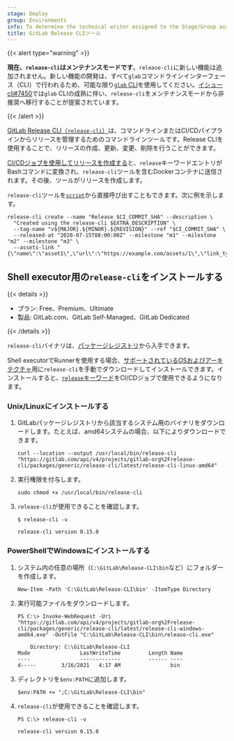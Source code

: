 ```yaml
---
stage: Deploy
group: Environments
info: To determine the technical writer assigned to the Stage/Group associated with this page, see https://handbook.gitlab.com/handbook/product/ux/technical-writing/#assignments
title: GitLab Release CLIツール
---
```


{{< alert type="warning" >}}

**現在、`release-cli`はメンテナンスモードです**。`release-cli`に新しい機能は追加されません。新しい機能の開発は、すべて`glab`コマンドラインインターフェース（CLI）で行われるため、可能な限り[`glab` CLI](../../../editor_extensions/gitlab_cli/_index.md)を使用してください。[イシュー cli#7450](https://gitlab.com/gitlab-org/cli/-/issues/7450)では`glab` CLIの成熟に伴い、`release-cli`をメンテナンスモードから非推奨へ移行することが提案されています。

{{< /alert >}}

[GitLab Release CLI（`release-cli`）](https://gitlab.com/gitlab-org/release-cli)は、コマンドラインまたはCI/CDパイプラインからリリースを管理するためのコマンドラインツールです。Release CLIを使用することで、リリースの作成、更新、変更、削除を行うことができます。

[CI/CDジョブを使用してリリースを作成する](_index.md#creating-a-release-by-using-a-cicd-job)と、`release`キーワードエントリがBashコマンドに変換され、`release-cli`ツールを含むDockerコンテナに送信されます。その後、ツールがリリースを作成します。

`release-cli`ツールを[`script`](../../../ci/yaml/_index.md#script)から直接呼び出すこともできます。次に例を示します。

```shell
release-cli create --name "Release $CI_COMMIT_SHA" --description \
  "Created using the release-cli $EXTRA_DESCRIPTION" \
  --tag-name "v${MAJOR}.${MINOR}.${REVISION}" --ref "$CI_COMMIT_SHA" \
  --released-at "2020-07-15T08:00:00Z" --milestone "m1" --milestone "m2" --milestone "m3" \
  --assets-link "{\"name\":\"asset1\",\"url\":\"https://example.com/assets/1\",\"link_type\":\"other\"}"
```

## Shell executor用の`release-cli`をインストールする

{{< details >}}

- プラン: Free、Premium、Ultimate
- 製品: GitLab.com、GitLab Self-Managed、GitLab Dedicated

{{< /details >}}

`release-cli`バイナリは、[パッケージレジストリ](https://gitlab.com/gitlab-org/release-cli/-/packages)から入手できます。

Shell executorでRunnerを使用する場合、[サポートされているOSおよびアーキテクチャ](https://gitlab.com/gitlab-org/release-cli/-/packages)用に`release-cli`を手動でダウンロードしてインストールできます。インストールすると、[`release`キーワード](../../../ci/yaml/_index.md#release)をCI/CDジョブで使用できるようになります。

### Unix/Linuxにインストールする

1. GitLabパッケージレジストリから該当するシステム用のバイナリをダウンロードします。たとえば、amd64システムの場合、以下によりダウンロードできます。

   ```shell
   curl --location --output /usr/local/bin/release-cli "https://gitlab.com/api/v4/projects/gitlab-org%2Frelease-cli/packages/generic/release-cli/latest/release-cli-linux-amd64"
   ```

1. 実行権限を付与します。

   ```shell
   sudo chmod +x /usr/local/bin/release-cli
   ```

1. `release-cli`が使用できることを確認します。

   ```shell
   $ release-cli -v

   release-cli version 0.15.0
   ```

### PowerShellでWindowsにインストールする

1. システム内の任意の場所（`C:\GitLab\Release-CLI\bin`など）にフォルダーを作成します。

   ```shell
   New-Item -Path 'C:\GitLab\Release-CLI\bin' -ItemType Directory
   ```

1. 実行可能ファイルをダウンロードします。

   ```shell
   PS C:\> Invoke-WebRequest -Uri "https://gitlab.com/api/v4/projects/gitlab-org%2Frelease-cli/packages/generic/release-cli/latest/release-cli-windows-amd64.exe" -OutFile "C:\GitLab\Release-CLI\bin\release-cli.exe"

       Directory: C:\GitLab\Release-CLI
   Mode                LastWriteTime         Length Name
   ----                -------------         ------ ----
   d-----        3/16/2021   4:17 AM                bin
   ```

1. ディレクトリを`$env:PATH`に追加します。

   ```shell
   $env:PATH += ";C:\GitLab\Release-CLI\bin"
   ```

1. `release-cli`が使用できることを確認します。

   ```shell
   PS C:\> release-cli -v

   release-cli version 0.15.0
   ```
